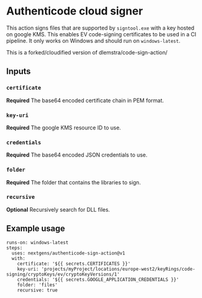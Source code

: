 # Authenticode cloud signer

This action signs files that are supported by `signtool.exe` with a key hosted on google KMS. This enables EV code-signing certificates to be used in a CI pipeline. It only works on Windows and should run on `windows-latest`.

This is a forked/cloudified version of dlemstra/code-sign-action/

## Inputs

### `certificate`

**Required** The base64 encoded certificate chain in PEM format.

### `key-uri`

**Required** The google KMS resource ID to use.

### `credentials`

**Required** The base64 encoded JSON credentials to use.

### `folder`

**Required** The folder that contains the libraries to sign.

### `recursive`

**Optional** Recursively search for DLL files.

## Example usage

```
runs-on: windows-latest
steps:
  uses: nextgens/authenticode-sign-action@v1
  with:
    certificate: '${{ secrets.CERTIFICATES }}'
    key-uri: 'projects/myProject/locations/europe-west2/keyRings/code-signing/cryptoKeys/ev/cryptoKeyVersions/1'
    credentials: '${{ secrets.GOOGLE_APPLICATION_CREDENTIALS }}'
    folder: 'files'
    recursive: true
```
